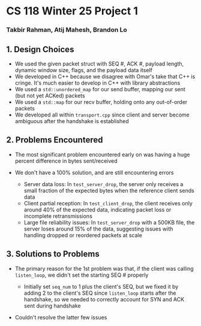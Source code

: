 # CS 118 Winter 25 Project 1
### Takbir Rahman, Atij Mahesh, Brandon Lo

## 1. Design Choices
- We used the given packet struct with SEQ #, ACK #, payload length, dynamic window size, flags, and the payload data itself
- We developed in C++ because we disagree with Omar's take that C++ is cringe. It's much easier to develop in C++ with library abstractions
- We used a `std::unordered_map` for our send buffer, mapping our sent (but not yet ACKed) packets
- We used a `std::map` for our recv buffer, holding onto any out-of-order packets
- We developed all within `transport.cpp` since client and server become ambiguous after the handshake is established

## 2. Problems Encountered
- The most significant problem encountered early on was having a huge percent difference in bytes sent/received

- We don't have a 100% solution, and are still encountering errors 
    - Server data loss: In `test_server_drop`, the server only receives a small fraction of the expected bytes when the reference client sends data
    - Client partial reception: In `test_client_drop`, the client receives only around 40% of the expected data, indicating packet loss or incomplete retransmissions
    - Large file reliability issues: In `test_server_drop` with a 500KB file, the server loses around 15% of the data, suggesting issues with handling dropped or reordered packets at scale


## 3. Solutions to Problems
- The primary reason for the 1st problem was that, if the client was calling `listen_loop`, we didn't set the starting SEQ # properly
    - Initially set `seq_num` to 1 plus the client's SEQ, but we fixed it by adding 2 to the client's SEQ since `listen_loop` starts after the handshake, so we needed to correctly account for SYN and ACK sent during handshake

- Couldn't resolve the latter few issues